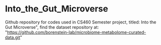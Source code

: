 # Into_the_Gut_Microverse
Github repository for codes used in CS460 Semester project, titled: Into the Gut Microverse", find the dataset repository at: "https://github.com/borenstein-lab/microbiome-metabolome-curated-data.git"
